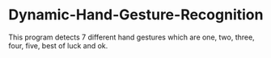 # Dynamic-Hand-Gesture-Recognition
This program detects 7 different hand gestures which are one, two, three, four, five, best of luck and ok.
